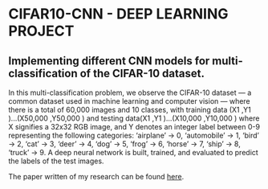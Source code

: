 # CIFAR10-CNN - DEEP LEARNING PROJECT
## Implementing different CNN models for multi-classification of the CIFAR-10 dataset.


In this multi-classification problem, we observe the CIFAR-10 dataset — a common dataset used in machine learning and computer vision — where there is a total of 60,000 images and 10 classes, with training data (X1 ,Y1 )...(X50,000 ,Y50,000 ) and testing data(X1 ,Y1 )...(X10,000 ,Y10,000 ) where X signifies a 32x32 RGB image, and Y denotes an integer label between 0-9 representing the following categories: ‘airplane’ → 0, ‘automobile’ → 1, ‘bird’ → 2, ‘cat’ → 3, ‘deer’ → 4, ‘dog’ → 5, ‘frog’ → 6, ‘horse’ → 7, ‘ship’ → 8, ‘truck’ → 9. A deep neural network is built, trained, and evaluated to predict the labels of the test images.

The paper written of my research can be found [here](https://www.docdroid.net/QzpgXEZ/215921-neuralnetworks-pdf).
